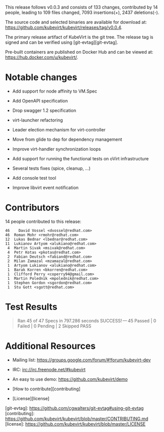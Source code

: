 This release follows v0.0.3 and consists of 133 changes, contributed by
14 people, leading to 109 files changed, 7093 insertions(+), 2437
deletions(-).

The source code and selected binaries are available for download at:
<https://github.com/kubevirt/kubevirt/releases/tag/v0.0.4>.

The primary release artifact of KubeVirt is the git tree. The release
tag is signed and can be verified using \[git-evtag\]\[git-evtag\].

Pre-built containers are published on Docker Hub and can be viewed at:
<https://hub.docker.com/u/kubevirt/>.

Notable changes
===============

-   Add support for node affinity to VM.Spec

-   Add OpenAPI specification

-   Drop swagger 1.2 specification

-   virt-launcher refactoring

-   Leader election mechanism for virt-controller

-   Move from glide to dep for dependency management

-   Improve virt-handler synchronization loops

-   Add support for running the functional tests on oVirt infrastructure

-   Several tests fixes (spice, cleanup, …​)

-   Add console test tool

-   Improve libvirt event notification

Contributors
============

14 people contributed to this release:

    46    David Vossel <dvossel@redhat.com>
    46  Roman Mohr <rmohr@redhat.com>
    12  Lukas Bednar <lbednar@redhat.com>
    11  Lukianov Artyom <alukiano@redhat.com>
     4  Martin Sivak <msivak@redhat.com>
     4  Petr Kotas <pkotas@redhat.com>
     2  Fabian Deutsch <fabiand@redhat.com>
     2  Milan Zamazal <mzamazal@redhat.com>
     1  Artyom Lukianov <alukiano@redhat.com>
     1  Barak Korren <bkorren@redhat.com>
     1  Clifford Perry <coperry94@gmail.com>
     1  Martin Polednik <mpolednik@redhat.com>
     1  Stephen Gordon <sgordon@redhat.com>
     1  Stu Gott <sgott@redhat.com>

Test Results
============

> Ran 45 of 47 Specs in 797.286 seconds SUCCESS! — 45 Passed | 0 Failed
> | 0 Pending | 2 Skipped PASS

Additional Resources
====================

-   Mailing list: <https://groups.google.com/forum/#!forum/kubevirt-dev>

-   IRC: <irc://irc.freenode.net/#kubevirt>

-   An easy to use demo: <https://github.com/kubevirt/demo>

-   \[How to contribute\]\[contributing\]

-   \[License\]\[license\]

\[git-evtag\]: <https://github.com/cgwalters/git-evtag#using-git-evtag>
\[contributing\]:
<https://github.com/kubevirt/kubevirt/blob/master/CONTRIBUTING.md>
\[license\]: <https://github.com/kubevirt/kubevirt/blob/master/LICENSE>
